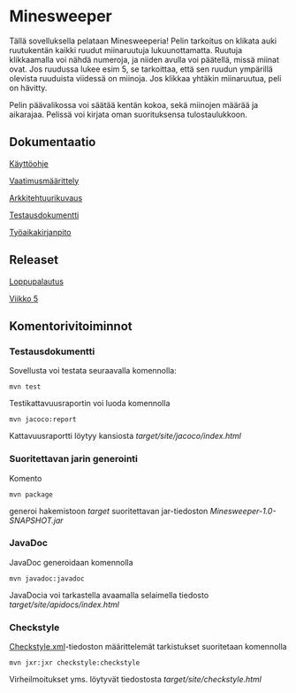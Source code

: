 # Minesweeper

Tällä sovelluksella pelataan Minesweeperia! Pelin tarkoitus on klikata auki ruutukentän kaikki ruudut miinaruutuja lukuunottamatta. Ruutuja klikkaamalla voi nähdä numeroja, ja niiden avulla voi päätellä, missä miinat ovat. Jos ruudussa lukee esim 5, se tarkoittaa, että sen ruudun ympärillä olevista ruuduista viidessä on miinoja. Jos klikkaa yhtäkin miinaruutua, peli on hävitty.    

Pelin päävalikossa voi säätää kentän kokoa, sekä miinojen määrää ja aikarajaa. Pelissä voi kirjata oman suorituksensa tulostaulukkoon.

## Dokumentaatio

[Käyttöohje](https://github.com/stentho/otm-harjoitustyo/blob/master/Minesweeper/dokumentaatio/kayttoohje.md)

[Vaatimusmäärittely](https://github.com/stentho/otm-harjoitustyo/blob/master/Minesweeper/dokumentaatio/vaatimusmaarittely.md)

[Arkkitehtuurikuvaus](https://github.com/stentho/otm-harjoitustyo/blob/master/Minesweeper/dokumentaatio/arkkitehtuuri.md)

[Testausdokumentti](https://github.com/stentho/otm-harjoitustyo/blob/master/Minesweeper/dokumentaatio/testausdokumentti.md)

[Työaikakirjanpito](https://github.com/stentho/otm-harjoitustyo/blob/master/Minesweeper/dokumentaatio/tuntikirjanpito.md)

## Releaset

[Loppupalautus](https://github.com/stentho/otm-harjoitustyo/releases/tag/v1.0)

[Viikko 5](https://github.com/stentho/otm-harjoitustyo/releases/tag/viikko5)

## Komentorivitoiminnot

### Testausdokumentti

Sovellusta voi testata seuraavalla komennolla:

```
mvn test
```

Testikattavuusraportin voi luoda komennolla

```
mvn jacoco:report
```
Kattavuusraportti löytyy kansiosta _target/site/jacoco/index.html_

### Suoritettavan jarin generointi

Komento

```
mvn package
```

generoi hakemistoon _target_ suoritettavan jar-tiedoston _Minesweeper-1.0-SNAPSHOT.jar_

### JavaDoc

JavaDoc generoidaan komennolla

```
mvn javadoc:javadoc
```

JavaDocia voi tarkastella avaamalla selaimella tiedosto _target/site/apidocs/index.html_

### Checkstyle

[Checkstyle.xml](https://github.com/stentho/otm-harjoitustyo/blob/master/Minesweeper/checkstyle.xml)-tiedoston määrittelemät tarkistukset suoritetaan komennolla

```
mvn jxr:jxr checkstyle:checkstyle
```

Virheilmoitukset yms. löytyvät tiedostosta _target/site/checkstyle.html_
